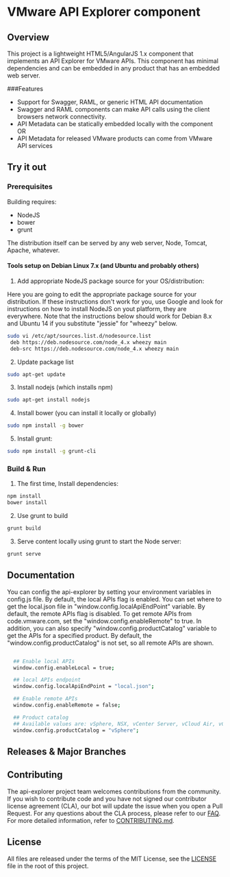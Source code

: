 # VMware API Explorer component

## Overview
This project is a lightweight HTML5/AngularJS 1.x component that implements an API Explorer for VMware APIs.  This
component has minimal dependencies and can be embedded in any product that has an embedded web server.

###Features
* Support for Swagger, RAML, or generic HTML API documentation
* Swagger and RAML components can make API calls using the client browsers network connectivity.
* API Metadata can be statically embedded locally with the component OR
* API Metadata for released VMware products can come from VMware API services

## Try it out

### Prerequisites

Building requires:
* NodeJS
* bower
* grunt

The distribution itself can be served by any web server, Node, Tomcat, Apache, whatever.

#### Tools setup on Debian Linux 7.x (and Ubuntu and probably others)
1. Add appropriate NodeJS package source for your OS/distribution:

Here you are going to edit the appropriate package source for your distribution.  If these instructions don't work for you, use Google and look for instructions on how to install NodeJS on yout platform, they are everywhere. Note
that the instructions below should work for Debian 8.x and Ubuntu 14 if you substitute "jessie" for "wheezy" below.
```bash
sudo vi /etc/apt/sources.list.d/nodesource.list
 deb https://deb.nodesource.com/node_4.x wheezy main
 deb-src https://deb.nodesource.com/node_4.x wheezy main
```
2. Update package list
```bash
sudo apt-get update
```
3. Install nodejs (which installs npm)
```bash
sudo apt-get install nodejs
```
4. Install bower (you can install it locally or globally)
```bash
sudo npm install -g bower
```
5. Install grunt:
```bash
sudo npm install -g grunt-cli
```
### Build & Run
1. The first time, Install dependencies:
```bash
npm install
bower install
```

2. Use grunt to build
```bash
grunt build
```

3. Serve content locally using grunt to start the Node server:
```bash
grunt serve
```

## Documentation
You can config the api-explorer by setting your environment variables in config.js file.  By default, the local APIs flag is enabled.  You can set where to get the local.json file in "window.config.localApiEndPoint" variable. By default, the remote APIs flag is disabled.  To get remote APIs from code.vmware.com,  set the "window.config.enableRemote" to true.  In addition, you can also specify "window.config.productCatalog" variable to get the APIs for a specified product.  By default, the "window.config.productCatalog" is not set, so all remote APIs are shown.

```bash

  ## Enable local APIs
  window.config.enableLocal = true;

  ## local APIs endpoint
  window.config.localApiEndPoint = "local.json";

  ## Enable remote APIs
  window.config.enableRemote = false;

  ## Product catalog
  ## Available values are: vSphere, NSX, vCenter Server, vCloud Air, vCloud Suite, Virtual SAN, vRealize Suite
  window.config.productCatalog = "vSphere";
```


## Releases & Major Branches

## Contributing
The api-explorer project team welcomes contributions from the community. If you wish to contribute code and you have not
signed our contributor license agreement (CLA), our bot will update the issue when you open a Pull Request. For any
questions about the CLA process, please refer to our [FAQ](https://cla.vmware.com/faq). For more detailed information,
refer to [CONTRIBUTING.md](CONTRIBUTING.md).

## License
All files are released under the terms of the MIT License, see the [LICENSE](LICENSE) file in the root of this project.
